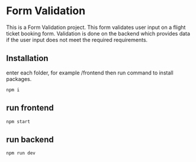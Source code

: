 # Form Validation

This is a Form Validation project. This form validates user input on a flight ticket booking form. Validation is done on the backend which provides data if the user input does not meet the required requirements.

## Installation

enter each folder, for example /frontend then run command to install packages.

```
npm i
```

## run frontend

```
npm start
```

## run backend

```
npm run dev
```
